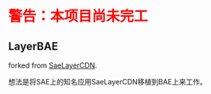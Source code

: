 # <span style="color:#f00">警告：本项目尚未完工</span>

## LayerBAE

forked from [SaeLayerCDN](https://github.com/Slacken/cdn).

想法是将SAE上的知名应用SaeLayerCDN移植到BAE上来工作。